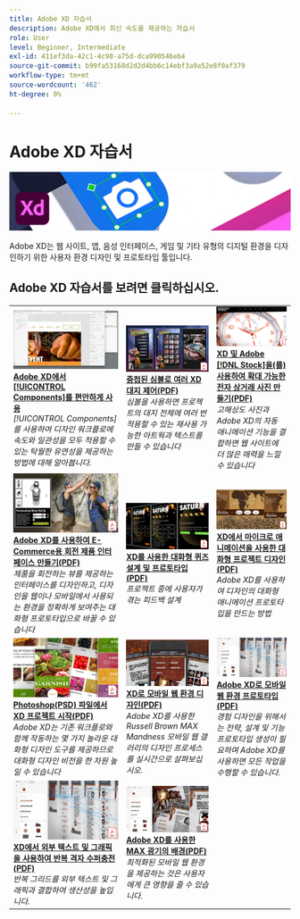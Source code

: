 ```yaml
---
title: Adobe XD 자습서
description: Adobe XD에서 최신 속도를 제공하는 자습서
role: User
level: Beginner, Intermediate
exl-id: 411ef3da-42c1-4c98-a75d-dca990546eb4
source-git-commit: b99fa53168d2d2d4bb6c14ebf3a9a52e8f0af379
workflow-type: tm+mt
source-wordcount: '462'
ht-degree: 0%

---
```


# Adobe XD 자습서

![Creative Cloud Hero 이미지](../assets/XD.jpg)

Adobe XD는 웹 사이트, 앱, 음성 인터페이스, 게임 및 기타 유형의 디지털 환경을 디자인하기 위한 사용자 환경 디자인 및 프로토타입 툴입니다.

## Adobe XD 자습서를 보려면 클릭하십시오.

<table>
<tr>
 <td>
   <a href="components.md">
      <img alt="Adobe XD에서 구성 요소 사용 편의성 향상" src="assets/Componentsxd.jpg" />
   </a>
    <div>
   <a href="components.md"><strong>Adobe XD에서 [!UICONTROL Components]를 편안하게 사용</strong></a>
    </div>
    <em>[!UICONTROL Components]를 사용하여 디자인 워크플로에 속도와 일관성을 모두 적용할 수 있는 탁월한 유연성을 제공하는 방법에 대해 알아봅니다.</em>
    <br>
  </td>
  <td>
   <a href="assets/ControlMultipleXDArtboardswithNestedSymbols.pdf">
      <img alt="중첩된 기호를 사용하여 여러 XD 대지 제어" src="assets/ControlMultipleXDArtboardswithNestedSymbols.jpg" />
   </a>
    <div>
   <a href="assets/ControlMultipleXDArtboardswithNestedSymbols.pdf"><strong>중첩된 심볼로 여러 XD 대지 제어(PDF)</strong></a>
    </div>
    <em>심볼을 사용하면 프로젝트의 대지 전체에 여러 번 적용할 수 있는 재사용 가능한 아트웍과 텍스트를 만들 수 있습니다</em>
    <br>
  </td>
  <td>
   <a href="assets/CreateaZoomableeCommercePhotowithXDandAdobeStock.pdf">
      <img alt="XD 및 Adobe [!DNL Stock]을(를) 사용하여 확대 가능한 전자 상거래 사진 만들기" src="assets/CreateaZoomableeCommercePhotowithXDandAdobeStock.jpg" />
   </a>
    <div>
   <a href="assets/CreateaZoomableeCommercePhotowithXDandAdobeStock.pdf"><strong>XD 및 Adobe [!DNL Stock]을(를) 사용하여 확대 가능한 전자 상거래 사진 만들기(PDF)</strong></a>
    </div>
    <em>고해상도 사진과 Adobe XD의 자동 애니메이션 기능을 결합하면 웹 사이트에 더 많은 매력을 느낄 수 있습니다</em>
    <br>
  </td>
</tr>
<tr>
 <td>
   <a href="assets/CreatingaRotatingProductInterfaceforECommercewithAdobeXD.pdf">
      <img alt="Adobe XD를 사용하여 E-Commerce용 회전 제품 인터페이스 만들기" src="assets/CreatingaRotatingProductInterfaceforECommercewithAdobeXD.jpg" />
   </a>
    <div>
   <a href="assets/CreatingaRotatingProductInterfaceforECommercewithAdobeXD.pdf"><strong>Adobe XD를 사용하여 E-Commerce용 회전 제품 인터페이스 만들기(PDF)</strong></a>
    </div>
    <em>제품을 회전하는 뷰를 제공하는 인터페이스를 디자인하고, 디자인을 웹이나 모바일에서 사용되는 환경을 정확하게 보여주는 대화형 프로토타입으로 바꿀 수 있습니다</em>
    <br>
  </td>
  <td>
   <a href="assets/DesignandPrototypeanInteractiveQuizwithXD.pdf">
      <img alt="XD를 이용한 대화형 퀴즈 설계 및 프로토타입" src="assets/DesignandPrototypeanInteractiveQuizwithXD.jpg" />
   </a>
    <div>
   <a href="assets/DesignandPrototypeanInteractiveQuizwithXD.pdf"><strong>XD를 사용한 대화형 퀴즈 설계 및 프로토타입(PDF)</strong></a>
    </div>
    <em>프로젝트 중에 사용자가 겪는 피드백 설계</em>
    <br>
  </td>
  <td>
   <a href="assets/DesignInteractiveProjectswithMicroAnimationsinXD.pdf">
      <img alt="마이크로 애니메이션을 이용한 XD 대화형 프로젝트 설계" src="assets/DesignInteractiveProjectswithMicroAnimationsinXD.jpg" />
   </a>
    <div>
   <a href="assets/DesignInteractiveProjectswithMicroAnimationsinXD.pdf"><strong>XD에서 마이크로 애니메이션을 사용한 대화형 프로젝트 디자인(PDF)</strong></a>
    </div>
    <em>Adobe XD를 사용하여 디자인의 대화형 애니메이션 프로토타입을 만드는 방법</em>
    <br>
  </td>
</tr>
<tr>
 <td>
   <a href="assets/JumpstartyourXDProjectfromaPhotoshopFile.pdf">
      <img alt="Photoshop(PSD) 파일에서 XD 프로젝트 시작" src="assets/JumpstartyourXDProjectfromaPhotoshopFile.jpg" />
   </a>
    <div>
   <a href="assets/JumpstartyourXDProjectfromaPhotoshopFile.pdf"><strong>Photoshop(PSD) 파일에서 XD 프로젝트 시작(PDF)</strong></a>
    </div>
    <em>Adobe XD는 기존 워크플로와 함께 작동하는 몇 가지 놀라운 대화형 디자인 도구를 제공하므로 대화형 디자인 비전을 한 차원 높일 수 있습니다</em>
    <br>
  </td>
  <td>
   <a href="assets/MobileWebExperienceswithXD.pdf">
      <img alt="XD로 모바일 웹 환경 디자인" src="assets/MobileWebExperienceswithXD.jpg" />
   </a>
    <div>
   <a href="assets/MobileWebExperienceswithXD.pdf"><strong>XD로 모바일 웹 환경 디자인(PDF)</strong></a>
    </div>
    <em>Adobe XD를 사용한 Russell Brown MAX Mandness 모바일 웹 갤러리의 디자인 프로세스를 실시간으로 살펴보십시오.</em>
    <br>
  </td>
  <td>
   <a href="assets/PrototypeaMobileWebExperiencewithAdobeXD.pdf">
      <img alt="Adobe XD로 모바일 웹 환경 프로토타입" src="assets/PrototypeaMobileWebExperiencewithAdobeXD.jpg" />
   </a>
    <div>
   <a href="assets/PrototypeaMobileWebExperiencewithAdobeXD.pdf"><strong>Adobe XD로 모바일 웹 환경 프로토타입(PDF)</strong></a>
    </div>
    <em>경험 디자인을 위해서는 전략, 설계 및 기능 프로토타입 생성이 필요하며 Adobe XD를 사용하면 모든 작업을 수행할 수 있습니다.</em>
    <br>
  </td>
</tr>
<tr>
   <td>
   <a href="assets/PrototypeaMobileWebExperiencewithAdobeXD.pdf">
      <img alt="XD에서 외부 텍스트 및 그래픽을 사용하여 반복 격자선 수퍼충전" src="assets/PrototypeaMobileWebExperiencewithAdobeXD.jpg" />
   </a>
    <div>
   <a href="assets/PrototypeaMobileWebExperiencewithAdobeXD.pdf"><strong>XD에서 외부 텍스트 및 그래픽을 사용하여 반복 격자 수퍼충전(PDF)</strong></a>
    </div>
    <em>반복 그리드를 외부 텍스트 및 그래픽과 결합하여 생산성을 높입니다.</em>
    <br>
  </td>
  <td>
   <a href="assets/BehindtheScenesofMAXMadnesswithAdobeXD.pdf">
      <img alt="Adobe XD를 사용한 MAX 광기의 배경" src="assets/BehindtheScenesofMAXMadnesswithAdobeXD.jpg" />
   </a>
    <div>
   <a href="assets/BehindtheScenesofMAXMadnesswithAdobeXD.pdf"><strong>Adobe XD를 사용한 MAX 광기의 배경(PDF)</strong></a>
    </div>
    <em>최적화된 모바일 웹 환경을 제공하는 것은 사용자에게 큰 영향을 줄 수 있습니다.</em>
    <br>
  </td>
</tr>
</table>
